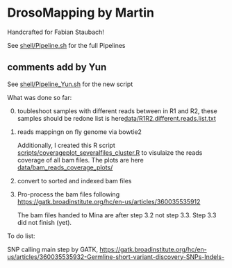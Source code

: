 # DrosoMapping by Martin

Handcrafted for Fabian Staubach!

See [shell/Pipeline.sh](shell/Pipeline.sh) for the full Pipelines


## comments add by Yun

See [shell/Pipeline_Yun.sh](shell/Pipeline_Yun.sh) for the new script


What was done so far:

0. toubleshoot samples with different reads between in R1 and R2, these samples should be redone
    list is here[data/R1R2.different.reads.list.txt](data/R1R2.different.reads.list.txt)

1. reads mappingn on fly genome via bowtie2

    Additionally, I created this R script [scripts/coverageplot_severalfiles_cluster.R](scripts/coverageplot_severalfiles_cluster.R) to visulaize the reads coverage of all bam files. The plots are here [data/bam_reads_coverage_plots/](data/bam_reads_coverage_plots/)

2. convert to sorted and indexed bam files

3. Pro-process the bam files following https://gatk.broadinstitute.org/hc/en-us/articles/360035535912

    The bam files handed to Mina are after step 3.2 not step 3.3. Step 3.3 did not finish (yet).

To do list:

SNP calling main step by GATK, https://gatk.broadinstitute.org/hc/en-us/articles/360035535932-Germline-short-variant-discovery-SNPs-Indels-

